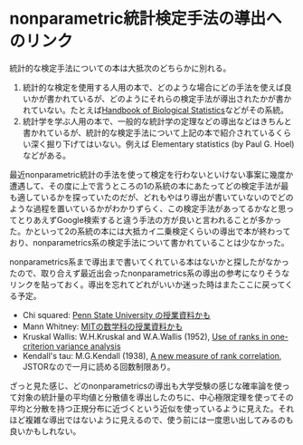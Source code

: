 # nonparametric統計検定手法の導出へのリンク

統計的な検定手法についての本は大抵次のどちらかに別れる。

1. 統計的な検定を使用する人用の本で、どのような場合にどの手法を使えば良いかが書かれているが、どのようにそれらの検定手法が導出されたかが書かれていない。たとえば[Handbook of Biological Statistics](http://www.biostathandbook.com/)などがその系統。
1. 統計学を学ぶ人用の本で、一般的な統計学の定理などの導出などはきちんと書かれているが、統計的な検定手法について上記の本で紹介されているくらい深く掘り下げてはいない。例えば Elementary statistics (by Paul G. Hoel) などがある。

最近nonparametric統計の手法を使って検定を行わないといけない事案に幾度か遭遇して、その度に上で言うところの1の系統の本にあたってどの検定手法が最も適しているかを探っていたのだが、どれもやはり導出が書いていないのでどのような過程を置いているかがわかりずらく、この検定手法があってるかなと思ってとりあえずGoogle検索すると違う手法の方が良いと言われることが多かった。かといって2の系統の本には大抵カイ二乗検定くらいの導出で本が終わっており、nonparametrics系の検定手法について書かれていることは少なかった。

nonparametrics系まで導出まで書いてくれている本はないかと探したがなかったので、取り合えず最近出会ったnonparametrics系の導出の参考になりそうなリンクを貼っておく。導出を忘れてどれがいいか迷った時はまたここに戻ってくる予定。

- Chi squared: [Penn State University の授業資料かも](http://personal.psu.edu/drh20/asymp/fall2006/lectures/ANGELchpt07.pdf)
- Mann Whitney: [MITの数学科の授業資料かも](https://math.mit.edu/~rmd/650/nonpartests.pdf)
- Kruskal Wallis: W.H.Kruskal and W.A.Wallis (1952), [Use of ranks in one-criterion variance analysis](https://people.ucalgary.ca/~jefox/Kruskal%20and%20Wallis%201952.pdf)
- Kendall's tau: M.G.Kendall (1938), [A new measure of rank correlation](https://www.jstor.org/stable/pdf/2332226.pdf?seq=1#page_scan_tab_contents), JSTORなので一月に読める回数制限あり。

ざっと見た感じ、どのnonparametricsの導出も大学受験の感じな確率論を使って対象の統計量の平均値と分散値を導出したのちに、中心極限定理を使ってその平均と分散を持つ正規分布に近づくという近似を使っているように見えた。それほど複雑な導出ではないように見えるので、使う前には一度思い出してみるのも良いかもしれない。
